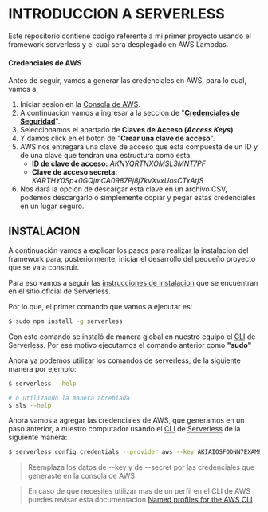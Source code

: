 # INTRODUCCION A SERVERLESS

Este repositorio contiene codigo referente a mi primer proyecto usando el framework serverless y el cual sera desplegado en AWS Lambdas.

#### Credenciales de AWS

Antes de seguir, vamos a generar las credenciales en AWS, para lo cual, vamos a:

1. Iniciar sesion en la [Consola de AWS](https://console.aws.amazon.com/console/home?region=us-west-2 "https://console.aws.amazon.com/console/home?region=us-west-2").
2. A continuacion vamos a ingresar a la seccion de "**[Credenciales de Seguridad](https://us-east-1.console.aws.amazon.com/iam/home?region=us-west-2#/security_credentials "https://us-east-1.console.aws.amazon.com/iam/home?region=us-west-2#/security_credentials")**".
3. Seleccionamos el apartado de **Claves de Acceso (*Access Keys*)**.
4. Y damos click en el boton de "**Crear una clave de acceso**".
5. AWS nos entregara una clave de acceso que esta compuesta de un ID y de una clave que tendran una estructura como esta:
    - **ID de clave de acceso:** *AKNYQRTNXOMSL3MNT7PF*
	- **Clave de acceso secreta:** *KARTHY0Sp+0GQjmCA0987Pj8j7kvXvxUosCTxAtjS*
6. Nos dará la opcion de descargar esta clave en un archivo CSV, podemos descargarlo o simplemente copiar y pegar estas credenciales en un lugar seguro.

## INSTALACION

A continuación vamos a explicar los pasos para realizar la instalacion del framework para, posteriormente, iniciar el desarrollo del pequeño proyecto que se va a construir.

Para eso vamos a seguir las [instrucciones de instalacion](https://www.serverless.com/framework/docs/getting-started "https://www.serverless.com/framework/docs/getting-started") que se encuentran en el sitio oficial de Serverless.

Por lo que, el primer comando que vamos a ejecutar es:

```bash
$ sudo npm install -g serverless
```

Con este comando se instaló de manera global en nuestro equipo el <abbr title="Command Line Interface">CLI</abbr> de Serverless. Por ese motivo ejecutamos el comando anterior como **"sudo"**

Ahora ya podemos utilizar los comandos de serverless, de la siguiente manera por ejemplo:

```bash
$ serverless --help

# o utilizando la manera abrebiada
$ sls --help
```

Ahora vamos a agregar las credenciales de AWS, que generamos en un paso anterior, a nuestro computador usando el <abbr title="Command Line Interface">CLI</abbr> de <abbr title="Serverless Framework">Serverless</abbr> de la siguiente manera:

```bash
$ serverless config credentials --provider aws --key AKIAIOSFODNN7EXAMPLE --secret wJalrXUtnFEMI/K7MDENG/bPxRfiCYEXAMPLEKEY
```

> Reemplaza los datos de --key y de --secret por las credenciales que generaste en la consola de AWS

> En caso de que necesites utilizar mas de un perfil en el CLI de AWS puedes revisar esta documentacion [Named profiles for the AWS CLI](https://docs.aws.amazon.com/cli/latest/userguide/cli-configure-profiles.html "https://docs.aws.amazon.com/cli/latest/userguide/cli-configure-profiles.html")
